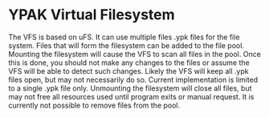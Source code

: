 # YPAK Virtual Filesystem

The VFS is based on uFS. It can use multiple files .ypk files for the file system. Files that will form the filesystem can be added to the file pool. Mounting the filesystem will cause the VFS to scan all files in the pool. Once this is done, you should not make any changes to the files or assume the VFS will be able to detect such changes. Likely the VFS will keep all .ypk files open, but may not necessarily do so. Current implementation is limited to a single .ypk file only. Unmounting the filesystem will close all files, but may not free all resources used until program exits or manual request. It is currently not possible to remove files from the pool.
